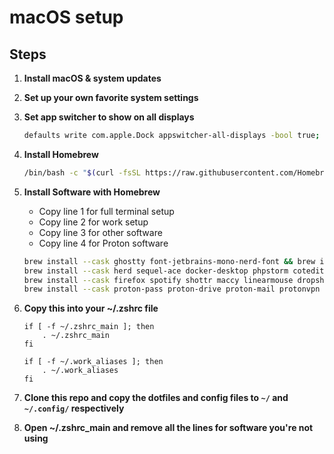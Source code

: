 # macOS setup

## Steps

1. **Install macOS & system updates**

2. **Set up your own favorite system settings**

3. **Set app switcher to show on all displays**
     ```bash
     defaults write com.apple.Dock appswitcher-all-displays -bool true; killall Dock
     ```

4. **Install Homebrew**
     ```bash
     /bin/bash -c "$(curl -fsSL https://raw.githubusercontent.com/Homebrew/install/HEAD/install.sh)"
     ```

5. **Install Software with Homebrew**
    - Copy line 1 for full terminal setup
    - Copy line 2 for work setup
    - Copy line 3 for other software
    - Copy line 4 for Proton software
     ```bash
     brew install --cask ghostty font-jetbrains-mono-nerd-font && brew install starship zoxide eza zsh-autosuggestions zsh-syntax-highlighting && \
     brew install --cask herd sequel-ace docker-desktop phpstorm coteditor hoppscotch mattermost github && brew install git && \
     brew install --cask firefox spotify shottr maccy linearmouse dropshelf keepassxc yubico-authenticator pearcleaner && \
     brew install --cask proton-pass proton-drive proton-mail protonvpn standard-notes
     ```

6. **Copy this into your ~/.zshrc file**
    ```
    if [ -f ~/.zshrc_main ]; then
        . ~/.zshrc_main
    fi

    if [ -f ~/.work_aliases ]; then
        . ~/.work_aliases
    fi
    ```

7. **Clone this repo and copy the dotfiles and config files to `~/` and `~/.config/` respectively**
    
8. **Open ~/.zshrc_main and remove all the lines for software you're not using**
